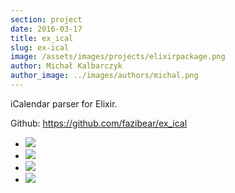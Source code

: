 ```yaml
---
section: project
date: 2016-03-17
title: ex_ical
slug: ex-ical
image: /assets/images/projects/elixirpackage.png
author: Michał Kalbarczyk
author_image: ../images/authors/michal.png
---
```


iCalendar parser for Elixir.

Github: https://github.com/fazibear/ex_ical

- ![](https://img.shields.io/hexpm/dt/ex_ical.svg)
- ![](https://img.shields.io/github/stars/fazibear/ex_ical.svg)
- ![](https://img.shields.io/hexpm/v/ex_ical.svg)
- ![](https://img.shields.io/badge/license-MIT-blue.svg)
